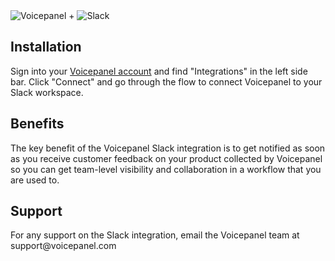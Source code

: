 <div class="flex items-center justify-center w-full gap-8 py-8">
  <img src="https://voicepanel-public-assets.s3.us-west-2.amazonaws.com/logos/voicepanel-logo.png" alt="Voicepanel" class="h-16 w-auto"/>
  <span class="text-4xl font-bold text-gray-400">+</span>
  <img src="https://voicepanel-public-assets.s3.us-west-2.amazonaws.com/logos/slack-logo.png" alt="Slack" class="h-16 w-auto"/>
</div>

## Installation
Sign into your [Voicepanel account](voicepanel.com) and find "Integrations" in the left side bar. Click "Connect" and go
through the flow to connect Voicepanel to your Slack workspace.

## Benefits
The key benefit of the Voicepanel Slack integration is to get notified as soon as you receive customer feedback on your product collected by Voicepanel so you can get team-level visibility and collaboration in a workflow that you are used to.

## Support
For any support on the Slack integration, email the Voicepanel team at support&#64;voicepanel&#46;com


